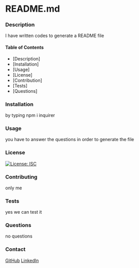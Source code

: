 # README.md


### Description

  I have written codes to generate a README file

#### Table of Contents
 - [Description]
 - [Installation]
 - [Usage]
 - [License]
 - [Contribution]
 - [Tests]
 - [Questions]

### Installation

  by typing npm i inquirer

### Usage

  you have to answer the questions in order to generate the file


### License

[![License: ISC](https://img.shields.io/badge/License-ISC-blue.svg)](https://opensource.org/licenses/ISC)


### Contributing 

only me 


### Tests

yes we can test it 

### Questions

no questions 

### Contact

[GitHub](https://github.com/jboybokungu)
[LinkedIn](https://www.linkedin.com/in/jonathan-bokungu-ab45a619a/)

